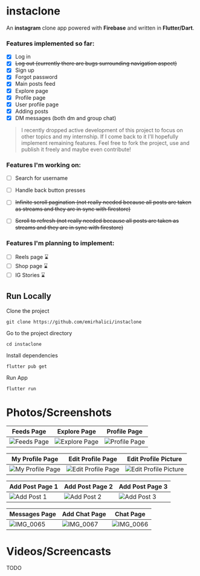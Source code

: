 # instaclone
An **instagram** clone app powered with **Firebase** and written in **Flutter/Dart**.
### Features implemented so far:
 - [x] Log in
 - [x] ~~Log out (currently there are bugs surrounding navigation aspect)~~
 - [x] Sign up
 - [x] Forgot password
 - [x] Main posts feed
 - [x] Explore page
 - [x] Profile page
 - [x] User profile page
 - [x] Adding posts
 - [x] DM messages (both dm and group chat)

> I recently dropped active development of this project to focus on other topics and my internship. If I come back to it I'll hopefully implement remaining features. Feel free to fork the project, use and publish it freely and maybe even contribute!

### Features I'm working on:
 - [ ] Search for username
 - [ ] Handle back button presses

 - [ ] ~~Infinite scroll pagination (not really needed because all posts are taken as streams and they are in sync with firestore)~~
 - [ ] ~~Scroll to refresh (not really needed because all posts are taken as streams and they are in sync with firestore)~~

### Features I'm planning to implement:
 - [ ] Reels page ⌛️
 - [ ] Shop page ⌛️
 - [ ] IG Stories ⌛️

## Run Locally
Clone the project

    git clone https://github.com/emirhalici/instaclone

Go to the project directory

    cd instaclone

Install dependencies

    flutter pub get

Run App

    flutter run
# Photos/Screenshots

|Feeds Page|Explore Page| Profile Page |
|--|--|--|
| ![Feeds Page](https://user-images.githubusercontent.com/81600010/167615678-1927dd8c-3da6-4e6d-b6d1-9cd4f0fab2ff.PNG) |![Explore Page](https://user-images.githubusercontent.com/81600010/167615781-83c483dc-6273-4181-b994-654712a64417.PNG)  | ![Profile Page](https://user-images.githubusercontent.com/81600010/167615967-849c1125-9aae-4bc1-a5a2-a60960fed9be.PNG) |

|My Profile Page|Edit Profile Page| Edit Profile Picture |
|--|--|--|
| ![My Profile Page](https://user-images.githubusercontent.com/81600010/167616233-7493e7e4-50b5-432c-8312-07e5e085a675.PNG) |![Edit Profile Page](https://user-images.githubusercontent.com/81600010/167616247-d13711dd-6fb0-4215-af0f-3cf484ee1805.PNG)  | ![Edit Profile Picture](https://user-images.githubusercontent.com/81600010/167616254-4916a879-c119-4e6a-8943-5547a2ebaa98.PNG) |

|Add Post Page 1|Add Post Page 2|Add Post Page 3|
|--|--|--|
| ![Add Post 1](https://user-images.githubusercontent.com/81600010/167616434-1d096f7b-8f8c-45f6-ba44-ad9851bbeed7.PNG) |![Add Post 2](https://user-images.githubusercontent.com/81600010/167616457-3f7f2883-d973-4b4a-9366-866f778dd0c9.PNG)  | ![Add Post 3](https://user-images.githubusercontent.com/81600010/167616459-ed5dd4be-7351-4d42-b57b-35d5e095326c.PNG) |

|Messages Page|Add Chat Page|Chat Page|
|--|--|--|
| ![IMG_0065](https://user-images.githubusercontent.com/81600010/168391236-96364321-72e0-419d-8e29-6c3ca3af645b.PNG) |![IMG_0067](https://user-images.githubusercontent.com/81600010/168391221-a8a1a871-f875-407d-a437-6a2d5b896aa8.PNG) | ![IMG_0066](https://user-images.githubusercontent.com/81600010/168391231-140973b6-90cf-4f79-916c-76cac174ff62.PNG) |

# Videos/Screencasts
TODO
